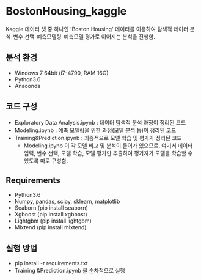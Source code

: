 # BostonHousing_kaggle

Kaggle 데이터 셋 중 하나인 'Boston Housing' 데이터를 이용하여 탐색적 데이터 분석-변수 선택-예측모델링-예측모델 평가로 이어지는 분석을 진행함.

## 분석 환경
- Windows 7 64bit (i7-4790, RAM 16G)
- Python3.6
- Anaconda

## 코드 구성
- Exploratory Data Analysis.ipynb : 데이터 탐색적 분석 과정이 정리된 코드
- Modeling.ipynb : 예측 모델링을 위한 과정(모델 분석 등)이 정리된 코드
- Training&Prediction.ipynb : 최종적으로 모델 학습 및 평가가 정리된 코드
  - Modeling.ipynb 이 각 모델 비교 및 분석이 들어가 있으므로, 여기서 데이터 입력, 변수 선택, 모델 학습, 모델 평가만 추출하여 평가자가 모델을 학습할 수 있도록 따로 구성함. 
  
## Requirements
- Python3.6
- Numpy, pandas, scipy, sklearn, matplotlib
- Seaborn (pip install seaborn)
- Xgboost (pip install xgboost)
- Lightgbm (pip install lightgbm)
- Mlxtend (pip install mlxtend)

## 실행 방법
- pip install -r requirements.txt 
- Training &Prediction.ipynb 을 순차적으로 실행 
